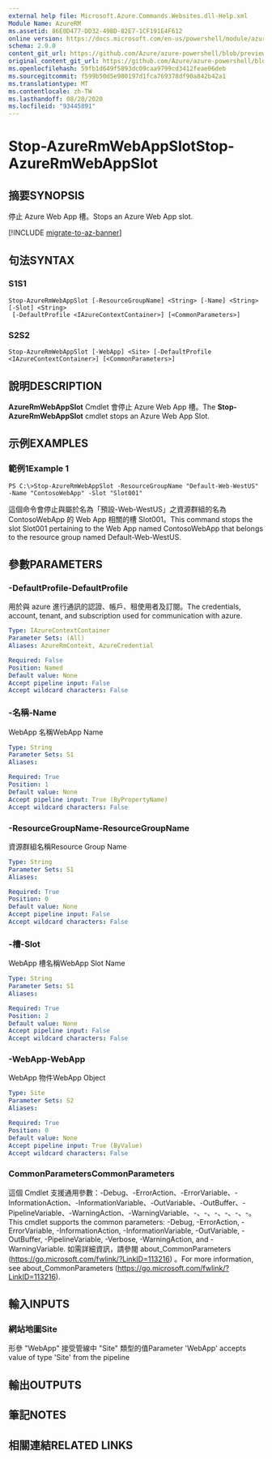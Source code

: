 ```yaml
---
external help file: Microsoft.Azure.Commands.Websites.dll-Help.xml
Module Name: AzureRM
ms.assetid: 86E0D477-DD32-49BD-82E7-1CF191E4F612
online version: https://docs.microsoft.com/en-us/powershell/module/azurerm.websites/stop-azurermwebappslot
schema: 2.0.0
content_git_url: https://github.com/Azure/azure-powershell/blob/preview/src/ResourceManager/Websites/Commands.Websites/help/Stop-AzureRmWebAppSlot.md
original_content_git_url: https://github.com/Azure/azure-powershell/blob/preview/src/ResourceManager/Websites/Commands.Websites/help/Stop-AzureRmWebAppSlot.md
ms.openlocfilehash: 59fb1d649f5893dc09caa9799cd3412feae06deb
ms.sourcegitcommit: f599b50d5e980197d1fca769378df90a842b42a1
ms.translationtype: MT
ms.contentlocale: zh-TW
ms.lasthandoff: 08/20/2020
ms.locfileid: "93445891"
---
```

# <span data-ttu-id="b31c0-101">Stop-AzureRmWebAppSlot</span><span class="sxs-lookup"><span data-stu-id="b31c0-101">Stop-AzureRmWebAppSlot</span></span>

## <span data-ttu-id="b31c0-102">摘要</span><span class="sxs-lookup"><span data-stu-id="b31c0-102">SYNOPSIS</span></span>
<span data-ttu-id="b31c0-103">停止 Azure Web App 槽。</span><span class="sxs-lookup"><span data-stu-id="b31c0-103">Stops an Azure Web App slot.</span></span>

[!INCLUDE [migrate-to-az-banner](../../includes/migrate-to-az-banner.md)]

## <span data-ttu-id="b31c0-104">句法</span><span class="sxs-lookup"><span data-stu-id="b31c0-104">SYNTAX</span></span>

### <span data-ttu-id="b31c0-105">S1</span><span class="sxs-lookup"><span data-stu-id="b31c0-105">S1</span></span>
```
Stop-AzureRmWebAppSlot [-ResourceGroupName] <String> [-Name] <String> [-Slot] <String>
 [-DefaultProfile <IAzureContextContainer>] [<CommonParameters>]
```

### <span data-ttu-id="b31c0-106">S2</span><span class="sxs-lookup"><span data-stu-id="b31c0-106">S2</span></span>
```
Stop-AzureRmWebAppSlot [-WebApp] <Site> [-DefaultProfile <IAzureContextContainer>] [<CommonParameters>]
```

## <span data-ttu-id="b31c0-107">說明</span><span class="sxs-lookup"><span data-stu-id="b31c0-107">DESCRIPTION</span></span>
<span data-ttu-id="b31c0-108">**AzureRmWebAppSlot** Cmdlet 會停止 Azure Web App 槽。</span><span class="sxs-lookup"><span data-stu-id="b31c0-108">The **Stop-AzureRmWebAppSlot** cmdlet stops an Azure Web App Slot.</span></span>

## <span data-ttu-id="b31c0-109">示例</span><span class="sxs-lookup"><span data-stu-id="b31c0-109">EXAMPLES</span></span>

### <span data-ttu-id="b31c0-110">範例1</span><span class="sxs-lookup"><span data-stu-id="b31c0-110">Example 1</span></span>
```
PS C:\>Stop-AzureRmWebAppSlot -ResourceGroupName "Default-Web-WestUS" -Name "ContosoWebApp" -Slot "Slot001"
```

<span data-ttu-id="b31c0-111">這個命令會停止與屬於名為「預設-Web-WestUS」之資源群組的名為 ContosoWebApp 的 Web App 相關的槽 Slot001。</span><span class="sxs-lookup"><span data-stu-id="b31c0-111">This command stops the slot Slot001 pertaining to the Web App named ContosoWebApp that belongs to the resource group named Default-Web-WestUS.</span></span>

## <span data-ttu-id="b31c0-112">參數</span><span class="sxs-lookup"><span data-stu-id="b31c0-112">PARAMETERS</span></span>

### <span data-ttu-id="b31c0-113">-DefaultProfile</span><span class="sxs-lookup"><span data-stu-id="b31c0-113">-DefaultProfile</span></span>
<span data-ttu-id="b31c0-114">用於與 azure 進行通訊的認證、帳戶、租使用者及訂閱。</span><span class="sxs-lookup"><span data-stu-id="b31c0-114">The credentials, account, tenant, and subscription used for communication with azure.</span></span>

```yaml
Type: IAzureContextContainer
Parameter Sets: (All)
Aliases: AzureRmContext, AzureCredential

Required: False
Position: Named
Default value: None
Accept pipeline input: False
Accept wildcard characters: False
```

### <span data-ttu-id="b31c0-115">-名稱</span><span class="sxs-lookup"><span data-stu-id="b31c0-115">-Name</span></span>
<span data-ttu-id="b31c0-116">WebApp 名稱</span><span class="sxs-lookup"><span data-stu-id="b31c0-116">WebApp Name</span></span>

```yaml
Type: String
Parameter Sets: S1
Aliases: 

Required: True
Position: 1
Default value: None
Accept pipeline input: True (ByPropertyName)
Accept wildcard characters: False
```

### <span data-ttu-id="b31c0-117">-ResourceGroupName</span><span class="sxs-lookup"><span data-stu-id="b31c0-117">-ResourceGroupName</span></span>
<span data-ttu-id="b31c0-118">資源群組名稱</span><span class="sxs-lookup"><span data-stu-id="b31c0-118">Resource Group Name</span></span>

```yaml
Type: String
Parameter Sets: S1
Aliases: 

Required: True
Position: 0
Default value: None
Accept pipeline input: False
Accept wildcard characters: False
```

### <span data-ttu-id="b31c0-119">-槽</span><span class="sxs-lookup"><span data-stu-id="b31c0-119">-Slot</span></span>
<span data-ttu-id="b31c0-120">WebApp 槽名稱</span><span class="sxs-lookup"><span data-stu-id="b31c0-120">WebApp Slot Name</span></span>

```yaml
Type: String
Parameter Sets: S1
Aliases: 

Required: True
Position: 2
Default value: None
Accept pipeline input: False
Accept wildcard characters: False
```

### <span data-ttu-id="b31c0-121">-WebApp</span><span class="sxs-lookup"><span data-stu-id="b31c0-121">-WebApp</span></span>
<span data-ttu-id="b31c0-122">WebApp 物件</span><span class="sxs-lookup"><span data-stu-id="b31c0-122">WebApp Object</span></span>

```yaml
Type: Site
Parameter Sets: S2
Aliases: 

Required: True
Position: 0
Default value: None
Accept pipeline input: True (ByValue)
Accept wildcard characters: False
```

### <span data-ttu-id="b31c0-123">CommonParameters</span><span class="sxs-lookup"><span data-stu-id="b31c0-123">CommonParameters</span></span>
<span data-ttu-id="b31c0-124">這個 Cmdlet 支援通用參數：-Debug、-ErrorAction、-ErrorVariable、-InformationAction、-InformationVariable、-OutVariable、-OutBuffer、-PipelineVariable、-WarningAction、-WarningVariable、-、-、-、-、-、-。</span><span class="sxs-lookup"><span data-stu-id="b31c0-124">This cmdlet supports the common parameters: -Debug, -ErrorAction, -ErrorVariable, -InformationAction, -InformationVariable, -OutVariable, -OutBuffer, -PipelineVariable, -Verbose, -WarningAction, and -WarningVariable.</span></span> <span data-ttu-id="b31c0-125">如需詳細資訊，請參閱 about_CommonParameters (https://go.microsoft.com/fwlink/?LinkID=113216) 。</span><span class="sxs-lookup"><span data-stu-id="b31c0-125">For more information, see about_CommonParameters (https://go.microsoft.com/fwlink/?LinkID=113216).</span></span>

## <span data-ttu-id="b31c0-126">輸入</span><span class="sxs-lookup"><span data-stu-id="b31c0-126">INPUTS</span></span>

### <span data-ttu-id="b31c0-127">網站地圖</span><span class="sxs-lookup"><span data-stu-id="b31c0-127">Site</span></span>
<span data-ttu-id="b31c0-128">形參 "WebApp" 接受管線中 "Site" 類型的值</span><span class="sxs-lookup"><span data-stu-id="b31c0-128">Parameter 'WebApp' accepts value of type 'Site' from the pipeline</span></span>

## <span data-ttu-id="b31c0-129">輸出</span><span class="sxs-lookup"><span data-stu-id="b31c0-129">OUTPUTS</span></span>

## <span data-ttu-id="b31c0-130">筆記</span><span class="sxs-lookup"><span data-stu-id="b31c0-130">NOTES</span></span>

## <span data-ttu-id="b31c0-131">相關連結</span><span class="sxs-lookup"><span data-stu-id="b31c0-131">RELATED LINKS</span></span>

